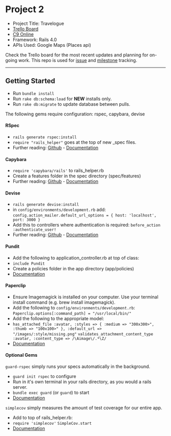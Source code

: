 # Project 2

* Project Title: Travelogue
* [Trello Board](https://trello.com/b/pl8zJkT4/wampas)
* [C9 Online](https://ide.c9.io/protosac/project2)
* Framework: Rails 4.0
* APIs Used: Google Maps (Places api)

Check the Trello board for the most recent updates and planning for on-going work. This repo is used for [issue](https://github.com/wampas/project2/issues) and [milestone](https://github.com/wampas/project2/milestones) tracking.
***
## Getting Started
* Run `bundle install`
* Run `rake db:schema:load` for <b>NEW</b> installs only.
* Run `rake db:migrate` to update database between pulls.

The following gems require configuration: rspec, capybara, devise

#### RSpec
* `rails generate rspec:install`
* `require "rails_helper"` goes at the top of new _spec files.
* Further reading: [Github](https://github.com/rspec/rspec-rails) - [Documentation](https://relishapp.com/rspec)

#### Capybara
* `require 'capybara/rails'` to rails_helper.rb
* Create a features folder in the spec directory (spec/features)
* Further reading: [Github](https://github.com/jnicklas/capybara) - [Documentation](http://www.rubydoc.info/github/jnicklas/capybara/master/Capybara/Node)

#### Devise
* `rails generate devise:install`
* in `config/environments/development.rb` add: 
`config.action_mailer.default_url_options = { host: 'localhost', port: 3000 }`
* Add this to controllers where authentication is required: `before_action :authenticate_user!`
* Further reading: [Github](https://github.com/plataformatec/devise) - [Documentation](http://devise.plataformatec.com.br/)

#### Pundit
* Add the following to application_controller.rb at top of class:
* `include Pundit`
* Create a policies folder in the app directory (app/policies)
* [Documentation](https://github.com/elabs/pundit)

#### Paperclip
* Ensure Imagemagick is installed on your computer. Use your terminal install command (e.g. brew install imagemagick).
* Add the following to `config/environments/development.rb`:
`Paperclip.options[:command_path] = "/usr/local/bin/"`
* Add the following to the appropriate model:
* `has_attached_file :avatar, :styles => { :medium => "300x300>", :thumb => "100x100>" }, :default_url => "/images/:style/missing.png"`
`validates_attachment_content_type :avatar, :content_type => /\Aimage\/.*\Z/`
* [Documentation](https://github.com/thoughtbot/paperclip)

#### Optional Gems

`guard-rspec` simply runs your specs automatically in the background. 
* `guard init rspec` to configure
* Run in it's own terminal in your rails directory, as you would a rails server.
* `bundle exec guard` (or `guard`) to start
* [Documentation](https://github.com/guard/guard#readme)

`simplecov` simply measures the amount of test coverage for our entire app.
* Add to top of rails_helper.rb:
* `require 'simplecov'`
`SimpleCov.start`
* [Documentation](https://github.com/colszowka/simplecov)


